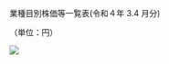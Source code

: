 業種目別株価等一覧表(令和４年 $3.4$ 月分)

（単位：円）

![](https://www.nta.go.jp/tmp/b029cdd5-575c-4d5d-8545-30e59552fc44/images/3eb68c66c1d96501e613dc7c33019a2b15fb6363eb0b7d5cc321dd2338c20005.jpg)